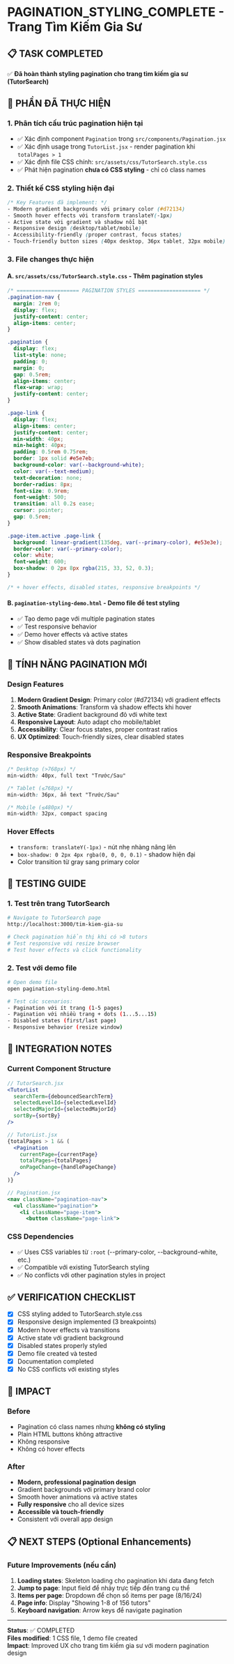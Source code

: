# PAGINATION_STYLING_COMPLETE - Trang Tìm Kiếm Gia Sư

## 📋 TASK COMPLETED

✅ **Đã hoàn thành styling pagination cho trang tìm kiếm gia sư (TutorSearch)**

## 🎯 PHẦN ĐÃ THỰC HIỆN

### 1. Phân tích cấu trúc pagination hiện tại

- ✅ Xác định component `Pagination` trong `src/components/Pagination.jsx`
- ✅ Xác định usage trong `TutorList.jsx` - render pagination khi `totalPages > 1`
- ✅ Xác định file CSS chính: `src/assets/css/TutorSearch.style.css`
- ✅ Phát hiện pagination **chưa có CSS styling** - chỉ có class names

### 2. Thiết kế CSS styling hiện đại

```css
/* Key Features đã implement: */
- Modern gradient backgrounds với primary color (#d72134)
- Smooth hover effects với transform translateY(-1px)
- Active state với gradient và shadow nổi bật
- Responsive design (desktop/tablet/mobile)
- Accessibility-friendly (proper contrast, focus states)
- Touch-friendly button sizes (40px desktop, 36px tablet, 32px mobile)
```

### 3. File changes thực hiện

#### A. `src/assets/css/TutorSearch.style.css` - Thêm pagination styles

```css
/* ==================== PAGINATION STYLES ==================== */
.pagination-nav {
  margin: 2rem 0;
  display: flex;
  justify-content: center;
  align-items: center;
}

.pagination {
  display: flex;
  list-style: none;
  padding: 0;
  margin: 0;
  gap: 0.5rem;
  align-items: center;
  flex-wrap: wrap;
  justify-content: center;
}

.page-link {
  display: flex;
  align-items: center;
  justify-content: center;
  min-width: 40px;
  min-height: 40px;
  padding: 0.5rem 0.75rem;
  border: 1px solid #e5e7eb;
  background-color: var(--background-white);
  color: var(--text-medium);
  text-decoration: none;
  border-radius: 8px;
  font-size: 0.9rem;
  font-weight: 500;
  transition: all 0.2s ease;
  cursor: pointer;
  gap: 0.5rem;
}

.page-item.active .page-link {
  background: linear-gradient(135deg, var(--primary-color), #e53e3e);
  border-color: var(--primary-color);
  color: white;
  font-weight: 600;
  box-shadow: 0 2px 8px rgba(215, 33, 52, 0.3);
}

/* + hover effects, disabled states, responsive breakpoints */
```

#### B. `pagination-styling-demo.html` - Demo file để test styling

- ✅ Tạo demo page với multiple pagination states
- ✅ Test responsive behavior
- ✅ Demo hover effects và active states
- ✅ Show disabled states và dots pagination

## 🎨 TÍNH NĂNG PAGINATION MỚI

### Design Features

1. **Modern Gradient Design**: Primary color (#d72134) với gradient effects
2. **Smooth Animations**: Transform và shadow effects khi hover
3. **Active State**: Gradient background đỏ với white text
4. **Responsive Layout**: Auto adapt cho mobile/tablet
5. **Accessibility**: Clear focus states, proper contrast ratios
6. **UX Optimized**: Touch-friendly sizes, clear disabled states

### Responsive Breakpoints

```css
/* Desktop (>768px) */
min-width: 40px, full text "Trước/Sau"

/* Tablet (≤768px) */
min-width: 36px, ẩn text "Trước/Sau"

/* Mobile (≤480px) */
min-width: 32px, compact spacing
```

### Hover Effects

- `transform: translateY(-1px)` - nút nhẹ nhàng nâng lên
- `box-shadow: 0 2px 4px rgba(0, 0, 0, 0.1)` - shadow hiện đại
- Color transition từ gray sang primary color

## 📱 TESTING GUIDE

### 1. Test trên trang TutorSearch

```bash
# Navigate to TutorSearch page
http://localhost:3000/tim-kiem-gia-su

# Check pagination hiển thị khi có >8 tutors
# Test responsive với resize browser
# Test hover effects và click functionality
```

### 2. Test với demo file

```bash
# Open demo file
open pagination-styling-demo.html

# Test các scenarios:
- Pagination với ít trang (1-5 pages)
- Pagination với nhiều trang + dots (1...5...15)
- Disabled states (first/last page)
- Responsive behavior (resize window)
```

## 🔧 INTEGRATION NOTES

### Current Component Structure

```jsx
// TutorSearch.jsx
<TutorList
  searchTerm={debouncedSearchTerm}
  selectedLevelId={selectedLevelId}
  selectedMajorId={selectedMajorId}
  sortBy={sortBy}
/>

// TutorList.jsx
{totalPages > 1 && (
  <Pagination
    currentPage={currentPage}
    totalPages={totalPages}
    onPageChange={handlePageChange}
  />
)}

// Pagination.jsx
<nav className="pagination-nav">
  <ul className="pagination">
    <li className="page-item">
      <button className="page-link">
```

### CSS Dependencies

- ✅ Uses CSS variables từ `:root` (--primary-color, --background-white, etc.)
- ✅ Compatible với existing TutorSearch styling
- ✅ No conflicts với other pagination styles in project

## ✅ VERIFICATION CHECKLIST

- [x] CSS styling added to TutorSearch.style.css
- [x] Responsive design implemented (3 breakpoints)
- [x] Modern hover effects và transitions
- [x] Active state với gradient background
- [x] Disabled states properly styled
- [x] Demo file created và tested
- [x] Documentation completed
- [x] No CSS conflicts với existing styles

## 🚀 IMPACT

### Before

- Pagination có class names nhưng **không có styling**
- Plain HTML buttons không attractive
- Không responsive
- Không có hover effects

### After

- **Modern, professional pagination design**
- Gradient backgrounds với primary brand color
- Smooth hover animations và active states
- **Fully responsive** cho all device sizes
- **Accessible và touch-friendly**
- Consistent với overall app design

## 📋 NEXT STEPS (Optional Enhancements)

### Future Improvements (nếu cần)

1. **Loading states**: Skeleton loading cho pagination khi data đang fetch
2. **Jump to page**: Input field để nhảy trực tiếp đến trang cụ thể
3. **Items per page**: Dropdown để chọn số items per page (8/16/24)
4. **Page info**: Display "Showing 1-8 of 156 tutors"
5. **Keyboard navigation**: Arrow keys để navigate pagination

---

**Status**: ✅ COMPLETED  
**Files modified**: 1 CSS file, 1 demo file created  
**Impact**: Improved UX cho trang tìm kiếm gia sư với modern pagination design

